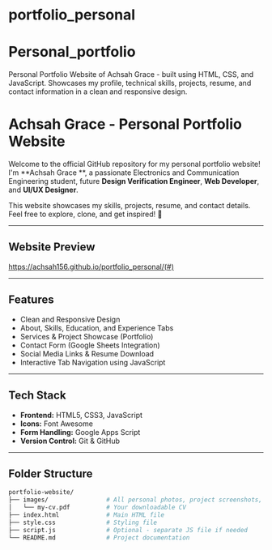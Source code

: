 # portfolio_personal
# Personal_portfolio
Personal Portfolio Website of Achsah Grace - built using HTML, CSS, and JavaScript. Showcases my profile, technical skills, projects, resume, and contact information in a clean and responsive design.
#  Achsah Grace - Personal Portfolio Website

Welcome to the official GitHub repository for my personal portfolio website!  
I'm **Achsah Grace **, a passionate Electronics and Communication Engineering student, future **Design Verification Engineer**, **Web Developer**, and **UI/UX Designer**.

This website showcases my skills, projects, resume, and contact details.  
Feel free to explore, clone, and get inspired! 🚀

---

##  Website Preview

 https://achsah156.github.io/portfolio_personal/(#) <!-- Add live hosted link here once deployed, like GitHub Pages or Vercel -->

---

##  Features

-  Clean and Responsive Design  
-  About, Skills, Education, and Experience Tabs  
-  Services & Project Showcase (Portfolio)  
-  Contact Form (Google Sheets Integration)  
-  Social Media Links & Resume Download  
-  Interactive Tab Navigation using JavaScript  

---

##  Tech Stack

- **Frontend:** HTML5, CSS3, JavaScript  
- **Icons:** Font Awesome  
- **Form Handling:** Google Apps Script  
- **Version Control:** Git & GitHub  

---

##  Folder Structure

```bash
portfolio-website/
├── images/                # All personal photos, project screenshots, logos
│   └── my-cv.pdf          # Your downloadable CV
├── index.html             # Main HTML file
├── style.css              # Styling file
├── script.js              # Optional - separate JS file if needed
└── README.md              # Project documentation

